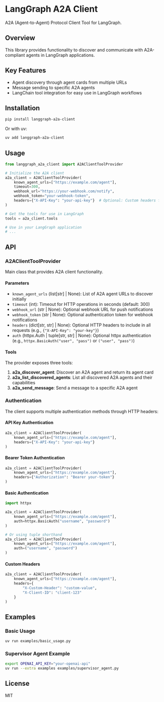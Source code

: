 # LangGraph A2A Client

A2A (Agent-to-Agent) Protocol Client Tool for LangGraph.

## Overview

This library provides functionality to discover and communicate with A2A-compliant agents in LangGraph applications.

## Key Features

- Agent discovery through agent cards from multiple URLs
- Message sending to specific A2A agents
- LangChain tool integration for easy use in LangGraph workflows

## Installation

```bash
pip install langgraph-a2a-client
```

Or with uv:

```bash
uv add langgraph-a2a-client
```

## Usage

```python
from langgraph_a2a_client import A2AClientToolProvider

# Initialize the A2A client
a2a_client = A2AClientToolProvider(
    known_agent_urls=["https://example.com/agent"],
    timeout=300,
    webhook_url="https://your-webhook.com/notify",
    webhook_token="your-webhook-token",
    headers={"X-API-Key": "your-api-key"}  # Optional: Custom headers for authentication
)

# Get the tools for use in LangGraph
tools = a2a_client.tools

# Use in your LangGraph application
# ...
```

## API

### A2AClientToolProvider

Main class that provides A2A client functionality.

#### Parameters

- `known_agent_urls` (list[str] | None): List of A2A agent URLs to discover initially
- `timeout` (int): Timeout for HTTP operations in seconds (default: 300)
- `webhook_url` (str | None): Optional webhook URL for push notifications
- `webhook_token` (str | None): Optional authentication token for webhook notifications
- `headers` (dict[str, str] | None): Optional HTTP headers to include in all requests (e.g., `{"X-API-Key": "your-key"}`)
- `auth` (httpx.Auth | tuple[str, str] | None): Optional httpx authentication (e.g., `httpx.BasicAuth("user", "pass")` or `("user", "pass")`)

#### Tools

The provider exposes three tools:

1. **a2a_discover_agent**: Discover an A2A agent and return its agent card
2. **a2a_list_discovered_agents**: List all discovered A2A agents and their capabilities
3. **a2a_send_message**: Send a message to a specific A2A agent

### Authentication

The client supports multiple authentication methods through HTTP headers:

#### API Key Authentication

```python
a2a_client = A2AClientToolProvider(
    known_agent_urls=["https://example.com/agent"],
    headers={"X-API-Key": "your-api-key"}
)
```

#### Bearer Token Authentication

```python
a2a_client = A2AClientToolProvider(
    known_agent_urls=["https://example.com/agent"],
    headers={"Authorization": "Bearer your-token"}
)
```

#### Basic Authentication

```python
import httpx

a2a_client = A2AClientToolProvider(
    known_agent_urls=["https://example.com/agent"],
    auth=httpx.BasicAuth("username", "password")
)

# Or using tuple shorthand
a2a_client = A2AClientToolProvider(
    known_agent_urls=["https://example.com/agent"],
    auth=("username", "password")
)
```

#### Custom Headers

```python
a2a_client = A2AClientToolProvider(
    known_agent_urls=["https://example.com/agent"],
    headers={
        "X-Custom-Header": "custom-value",
        "X-Client-ID": "client-123"
    }
)
```

## Examples

### Basic Usage

```sh
uv run examples/basic_usage.py
```

### Supervisor Agent Example

```sh
export OPENAI_API_KEY="your-openai-api"
uv run --extra examples examples/supervisor_agent.py
```

## License

MIT
